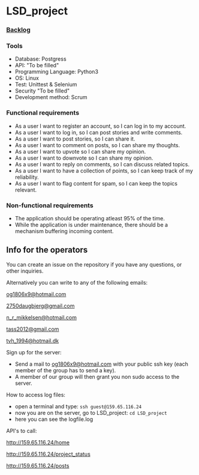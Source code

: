 # LSD_project

### [**Backlog**](https://github.com/Skiparin/LSD_project/projects/1)

### **Tools**
- Database: Postgress
- API: "To be filled" 
- Programming Language: Python3
- OS: Linux
- Test: Unittest & Selenium
- Security "To be filled"
- Development method: Scrum

### **Functional requirements**
- As a user I want to register an account, so I can log in to my account.
- As a user I want to log in, so I can post stories and write comments.
- As a user I want to post stories, so I can share it.
- As a user I want to comment on posts, so I can share my thoughts.
- As a user I want to upvote so I can share my opinion.
- As a user I want to downvote so I can share my opinion.
- As a user I want to reply on comments, so I can discuss related topics.
- As a user I want to have a collection of points, so I can keep track of my reliability.
- As a user I want to flag content for spam, so I can keep the topics relevant.

### **Non-functional requirements**
- The application should be operating atleast 95% of the time.
- While the application is under maintenance, there should be a mechanism buffering incoming content.


## **Info for the operators**
You can create an issue on the repository if you have any questions, or other inquiries.

Alternatively you can write to any of the following emails:

og1806x9@hotmail.com

2750daugbjerg@gmail.com

n_r_mikkelsen@hotmail.com

tass2012@gmail.com

tvh_1994@hotmail.dk


Sign up for the server:
 - Send a mail to og1806x9@hotmail.com with your public ssh key (each member of the group has to send a key).
 - A member of our group will then grant you non sudo access to the server.

How to access log files:
 - open a terminal and type: ``ssh guest@159.65.116.24``
 - now you are on the server, go to LSD_project: ``cd LSD_project``
 - here you can see the logfile.log

API's to call:

http://159.65.116.24/home

http://159.65.116.24/project_status

http://159.65.116.24/posts
